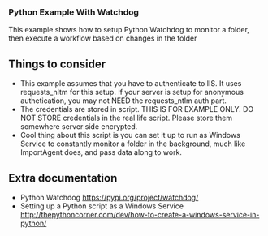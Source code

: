 ### Python Example With Watchdog
This example shows how to setup Python Watchdog to monitor a folder, then execute a workflow based on changes in the folder

## Things to consider
+ This example assumes that you have to authenticate to IIS. It uses requests_nltm for this setup. If your server is setup for anonymous authetication, you may not NEED the requests_ntlm auth part.
+ The credentials are stored in script. THIS IS FOR EXAMPLE ONLY. DO NOT STORE credentials in the real life script. Please store them somewhere server side encrypted.
+ Cool thing about this script is you can set it up to run as Windows Service to constantly monitor a folder in the background, much like ImportAgent does, and pass data along to work.

## Extra documentation

+ Python Watchdog https://pypi.org/project/watchdog/
+ Setting up a Python script as a Windows Service http://thepythoncorner.com/dev/how-to-create-a-windows-service-in-python/
